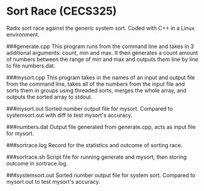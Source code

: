 # Sort Race (CECS325)
Radix sort race against the generic system sort. Coded with C++ in a Linux environment.



###generate.cpp 
This program runs from the command line and takes in 3 additional arguments: count, min and max. It then generates a count amount of numbers between the range of min and max and outputs them line by line to file numbers.dat. 

###mysort.cpp
This program takes in the names of an input and output file from the command line, takes all of the numbers from the input file and sorts them in groups using threaded sorts, merges the whole array, and outputs the sorted array to stdout. 

###mysort.out
Sorted number output file for mysort. Compared to systemsort.out with diff to test mysort's accuracy.

###numbers.dat
Output file generated from generate.cpp, acts as input file for mysort.

###sortrace.log
Record for the statistics and outcome of sorting race.

###sortrace.sh
Script file for running generate and mysort, then storing outcome in sortrace.log.

###systemsort.out
Sorted number output file for system sort. Compared to mysort.out to test mysort's accuracy.

